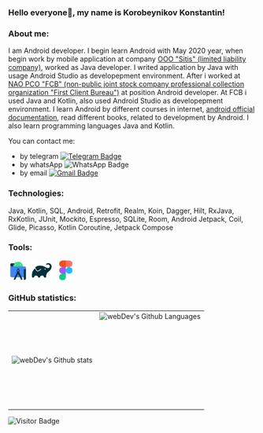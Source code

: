 ### Hello everyone👋, my name is Korobeynikov Konstantin!

### About me:

I am Android developer. I begin learn Android with May 2020 year, when begin work by mobile application at company <a href="https://www.sitis.ru">OOO "Sitis" (limited liability company)</a>, worked as Java developer. I writed application by Java with usage Android Studio as developepment environment. After i worked at <a href="https://pkbonline.ru">NAO PCO "FCB" (non-public joint stock company professional collection organization "First Client Bureau")</a> at position Android developer. At FCB i used Java and Kotlin, also used Android Studio as developepment environment. I learn Android by different courses in internet, <a href="https://developer.android.com">android official documentation</a>, read different books, related to development by Android. I also learn programming languages Java and Kotlin.

You can contact me:
- by telegram [![Telegram Badge](https://img.shields.io/badge/-destroy_man-blue?style=flat&logo=Telegram&logoColor=white)](https://t.me/destroy_man)
- by whatsApp ![WhatsApp Badge](https://img.shields.io/badge/-79655078263-green?style=flat&logo=WhatsApp&logoColor=white) 
- by email [![Gmail Badge](https://img.shields.io/badge/-destroyman3@gmail.com-red?style=flat&logo=Gmail&logoColor=white)](mailto:destroyman3@gmail.com)

### Technologies:

Java, Kotlin, SQL, Android, Retrofit, Realm, Koin, Dagger, Hilt, RxJava, RxKotlin, JUnit, Mockito, Espresso, SQLite, Room, Android Jetpack, Coil, Glide, Picasso, Kotlin Coroutine, Jetpack Compose

### Tools:

<div>
  <img src="https://github.com/devicons/devicon/blob/master/icons/androidstudio/androidstudio-original.svg" title="android studio" alt="android studio" width="40" height="40"/>&nbsp;
  <img src="https://github.com/devicons/devicon/blob/master/icons/gradle/gradle-original.svg" title="gradle" alt="gradle" width="40" height="40"/>&nbsp;
  <img src="https://github.com/devicons/devicon/blob/master/icons/figma/figma-original.svg" title="figma" alt="figma" width="40" height="40"/>&nbsp;
</div>

### GitHub statistics:

<table>
  <tr>
    <td>
      <img align="left" src="http://github-readme-streak-stats.herokuapp.com/?user=destroy-man&theme=ocean-gradient" alt="webDev's Github stats" />
    </td>
    <td>
      <img height="195px" align="right" alt="webDev's Github Languages" src="https://github-readme-stats-sigma-five.vercel.app/api/top-langs/?username=destroy-man&layout=compact&theme=algolia" />
    </td>
  </tr>
</table>

![Visitor Badge](https://visitor-badge.laobi.icu/badge?page_id=destroy-man)
